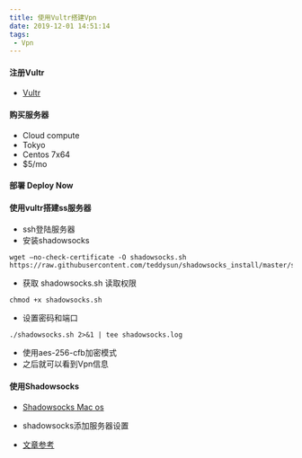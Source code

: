 ```yaml
---
title: 使用Vultr搭建Vpn
date: 2019-12-01 14:51:14
tags:
 - Vpn
---
```

#### 注册Vultr
* [Vultr](https://www.vultr.com/?ref=8334405)
#### 购买服务器
* Cloud compute
* Tokyo
* Centos 7x64
* $5/mo

<!-- more -->
#### 部署 Deploy Now

#### 使用vultr搭建ss服务器
* ssh登陆服务器
* 安装shadowsocks
```
wget –no-check-certificate -O shadowsocks.sh https://raw.githubusercontent.com/teddysun/shadowsocks_install/master/shadowsocks.sh
```
* 获取 shadowsocks.sh 读取权限
```
chmod +x shadowsocks.sh
```
* 设置密码和端口
```
./shadowsocks.sh 2>&1 | tee shadowsocks.log
```
* 使用aes-256-cfb加密模式
* 之后就可以看到Vpn信息

#### 使用Shadowsocks
* [Shadowsocks Mac os](https://github.com/shadowsocks/ShadowsocksX-NG/releases)

* shadowsocks添加服务器设置


* [文章参考](https://wistbean.github.io/vultr-vps-bbr-ss.html)


